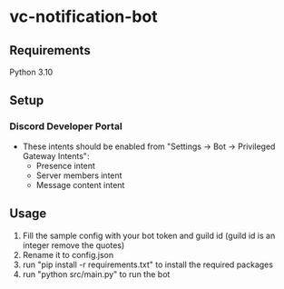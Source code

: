 # vc-notification-bot

## Requirements

Python 3.10

## Setup

### Discord Developer Portal
- These intents should be enabled from "Settings -> Bot -> Privileged Gateway Intents":
  - Presence intent
  - Server members intent
  - Message content intent

## Usage
1. Fill the sample config with your bot token and guild id (guild id is an integer remove the quotes)
2. Rename it to config.json
3. run "pip install -r requirements.txt" to install the required packages
3. run "python src/main.py" to run the bot